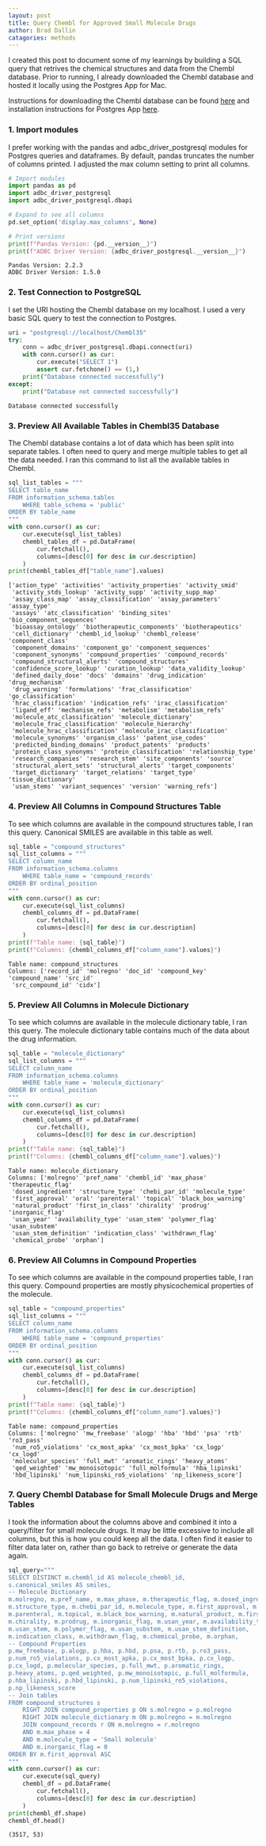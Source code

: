 ```yaml
---
layout: post
title: Query Chembl for Approved Small Molecule Drugs
author: Brad Dallin
catagories: methods
---
```


I created this post to document some of my learnings by building a SQL query that retrives the chemical structures and data from the Chembl database. Prior to running, I already downloaded the Chembl database and hosted it locally using the Postgres App for Mac.

Instructions for downloading the Chembl database can be found [here](https://chembl.gitbook.io/chembl-interface-documentation/downloads) and installation instructions for Postgres App [here](https://postgresapp.com).


### **1. Import modules**

I prefer working with the pandas and adbc_driver_postgresql modules for Postgres queries and dataframes. By default, pandas truncates the number of columns printed. I adjusted the max column setting to print all columns.

```python
# Import modules
import pandas as pd
import adbc_driver_postgresql
import adbc_driver_postgresql.dbapi

# Expand to see all columns
pd.set_option('display.max_columns', None)

# Print versions
print(f"Pandas Version: {pd.__version__}")
print(f"ADBC Driver Version: {adbc_driver_postgresql.__version__}")
```
    Pandas Version: 2.2.3
    ADBC Driver Version: 1.5.0


### 2. **Test Connection to PostgreSQL**

I set the URI hosting the Chembl database on my localhost. I used a very basic SQL query to test the connection to Postgres.

```python
uri = "postgresql://localhost/Chembl35"
try:
    conn = adbc_driver_postgresql.dbapi.connect(uri)
    with conn.cursor() as cur:
        cur.execute("SELECT 1")
        assert cur.fetchone() == (1,)
    print("Database connected successfully")
except:
    print("Database not connected successfully")
```
    Database connected successfully


### 3. **Preview All Available Tables in Chembl35 Database**

The Chembl database contains a lot of data which has been split into separate tables. I often need to query and merge multiple tables to get all the data needed. I ran this command to list all the available tables in Chembl.

```python
sql_list_tables = """
SELECT table_name
FROM information_schema.tables
    WHERE table_schema = 'public'
ORDER BY table_name
"""
with conn.cursor() as cur:
    cur.execute(sql_list_tables)
    chembl_tables_df = pd.DataFrame(
        cur.fetchall(),
        columns=[desc[0] for desc in cur.description]
    )
print(chembl_tables_df["table_name"].values)
```
    ['action_type' 'activities' 'activity_properties' 'activity_smid'
     'activity_stds_lookup' 'activity_supp' 'activity_supp_map'
     'assay_class_map' 'assay_classification' 'assay_parameters' 'assay_type'
     'assays' 'atc_classification' 'binding_sites' 'bio_component_sequences'
     'bioassay_ontology' 'biotherapeutic_components' 'biotherapeutics'
     'cell_dictionary' 'chembl_id_lookup' 'chembl_release' 'component_class'
     'component_domains' 'component_go' 'component_sequences'
     'component_synonyms' 'compound_properties' 'compound_records'
     'compound_structural_alerts' 'compound_structures'
     'confidence_score_lookup' 'curation_lookup' 'data_validity_lookup'
     'defined_daily_dose' 'docs' 'domains' 'drug_indication' 'drug_mechanism'
     'drug_warning' 'formulations' 'frac_classification' 'go_classification'
     'hrac_classification' 'indication_refs' 'irac_classification'
     'ligand_eff' 'mechanism_refs' 'metabolism' 'metabolism_refs'
     'molecule_atc_classification' 'molecule_dictionary'
     'molecule_frac_classification' 'molecule_hierarchy'
     'molecule_hrac_classification' 'molecule_irac_classification'
     'molecule_synonyms' 'organism_class' 'patent_use_codes'
     'predicted_binding_domains' 'product_patents' 'products'
     'protein_class_synonyms' 'protein_classification' 'relationship_type'
     'research_companies' 'research_stem' 'site_components' 'source'
     'structural_alert_sets' 'structural_alerts' 'target_components'
     'target_dictionary' 'target_relations' 'target_type' 'tissue_dictionary'
     'usan_stems' 'variant_sequences' 'version' 'warning_refs']


### 4. **Preview All Columns in Compound Structures Table**

To see which columns are available in the compound structures table, I ran this query. Canonical SMILES are available in this table as well.

```python
sql_table = "compound_structures"
sql_list_columns = """
SELECT column_name
FROM information_schema.columns
    WHERE table_name = 'compound_records'
ORDER BY ordinal_position
"""
with conn.cursor() as cur:
    cur.execute(sql_list_columns)
    chembl_columns_df = pd.DataFrame(
        cur.fetchall(),
        columns=[desc[0] for desc in cur.description]
    )
print(f"Table name: {sql_table}")
print(f"Columns: {chembl_columns_df["column_name"].values}")
```
    Table name: compound_structures
    Columns: ['record_id' 'molregno' 'doc_id' 'compound_key' 'compound_name' 'src_id'
     'src_compound_id' 'cidx']


### 5. **Preview All Columns in Molecule Dictionary**

To see which columns are available in the molecule dictionary table, I ran this query. The molecule dictionary table contains much of the data about the drug information.

```python
sql_table = "molecule_dictionary"
sql_list_columns = """
SELECT column_name
FROM information_schema.columns
    WHERE table_name = 'molecule_dictionary'
ORDER BY ordinal_position
"""
with conn.cursor() as cur:
    cur.execute(sql_list_columns)
    chembl_columns_df = pd.DataFrame(
        cur.fetchall(),
        columns=[desc[0] for desc in cur.description]
    )
print(f"Table name: {sql_table}")
print(f"Columns: {chembl_columns_df["column_name"].values}")
```
    Table name: molecule_dictionary
    Columns: ['molregno' 'pref_name' 'chembl_id' 'max_phase' 'therapeutic_flag'
     'dosed_ingredient' 'structure_type' 'chebi_par_id' 'molecule_type'
     'first_approval' 'oral' 'parenteral' 'topical' 'black_box_warning'
     'natural_product' 'first_in_class' 'chirality' 'prodrug' 'inorganic_flag'
     'usan_year' 'availability_type' 'usan_stem' 'polymer_flag' 'usan_substem'
     'usan_stem_definition' 'indication_class' 'withdrawn_flag'
     'chemical_probe' 'orphan']


### 6. **Preview All Columns in Compound Properties**

To see which columns are available in the compound properties table, I ran this query. Compound properties are mostly physicochemical properties of the molecule.

```python
sql_table = "compound_properties"
sql_list_columns = """
SELECT column_name
FROM information_schema.columns
    WHERE table_name = 'compound_properties'
ORDER BY ordinal_position
"""
with conn.cursor() as cur:
    cur.execute(sql_list_columns)
    chembl_columns_df = pd.DataFrame(
        cur.fetchall(),
        columns=[desc[0] for desc in cur.description]
    )
print(f"Table name: {sql_table}")
print(f"Columns: {chembl_columns_df["column_name"].values}")
```
    Table name: compound_properties
    Columns: ['molregno' 'mw_freebase' 'alogp' 'hba' 'hbd' 'psa' 'rtb' 'ro3_pass'
     'num_ro5_violations' 'cx_most_apka' 'cx_most_bpka' 'cx_logp' 'cx_logd'
     'molecular_species' 'full_mwt' 'aromatic_rings' 'heavy_atoms'
     'qed_weighted' 'mw_monoisotopic' 'full_molformula' 'hba_lipinski'
     'hbd_lipinski' 'num_lipinski_ro5_violations' 'np_likeness_score']


### 7. **Query Chembl Database for Small Molecule Drugs and Merge Tables**

I took the information about the columns above and combined it into a query/filter for small molecule drugs. It may be little excessive to include all columns, but this is how you could keep all the data. I often find it easier to filter data later on, rather than go back to retreive or generate the data again.

```python
sql_query="""
SELECT DISTINCT m.chembl_id AS molecule_chembl_id,
s.canonical_smiles AS smiles,
-- Molecule Dictionary
m.molregno, m.pref_name, m.max_phase, m.therapeutic_flag, m.dosed_ingredient,
m.structure_type, m.chebi_par_id, m.molecule_type, m.first_approval, m.oral,
m.parenteral, m.topical, m.black_box_warning, m.natural_product, m.first_in_class,
m.chirality, m.prodrug, m.inorganic_flag, m.usan_year, m.availability_type,
m.usan_stem, m.polymer_flag, m.usan_substem, m.usan_stem_definition,
m.indication_class, m.withdrawn_flag, m.chemical_probe, m.orphan,
-- Compound Properties
p.mw_freebase, p.alogp, p.hba, p.hbd, p.psa, p.rtb, p.ro3_pass,
p.num_ro5_violations, p.cx_most_apka, p.cx_most_bpka, p.cx_logp,
p.cx_logd, p.molecular_species, p.full_mwt, p.aromatic_rings,
p.heavy_atoms, p.qed_weighted, p.mw_monoisotopic, p.full_molformula,
p.hba_lipinski, p.hbd_lipinski, p.num_lipinski_ro5_violations,
p.np_likeness_score
-- Join tables
FROM compound_structures s
    RIGHT JOIN compound_properties p ON s.molregno = p.molregno
    RIGHT JOIN molecule_dictionary m ON p.molregno = m.molregno
    JOIN compound_records r ON m.molregno = r.molregno
    AND m.max_phase = 4
    AND m.molecule_type = 'Small molecule'
    AND m.inorganic_flag = 0
ORDER BY m.first_approval ASC
"""
with conn.cursor() as cur:
    cur.execute(sql_query)
    chembl_df = pd.DataFrame(
        cur.fetchall(),
        columns=[desc[0] for desc in cur.description]
    )
print(chembl_df.shape)
chembl_df.head()
```
    (3517, 53)

<div style="overflow-x: auto; width: 100%;">
    <style scoped>
        .dataframe tbody tr th:only-of-type {
            vertical-align: middle;
        }

        .dataframe tbody tr th {
            vertical-align: top;
        }

        .dataframe thead th {
            text-align: right;
        }
    </style>
    <table border="1" class="dataframe">
        <thead>
            <tr style="text-align: right;">
            <th></th>
            <th>molecule_chembl_id</th>
            <th>smiles</th>
            <th>molregno</th>
            <th>pref_name</th>
            <th>max_phase</th>
            <th>therapeutic_flag</th>
            <th>dosed_ingredient</th>
            <th>structure_type</th>
            <th>chebi_par_id</th>
            <th>molecule_type</th>
            <th>first_approval</th>
            <th>oral</th>
            <th>parenteral</th>
            <th>topical</th>
            <th>black_box_warning</th>
            <th>natural_product</th>
            <th>first_in_class</th>
            <th>chirality</th>
            <th>prodrug</th>
            <th>inorganic_flag</th>
            <th>usan_year</th>
            <th>availability_type</th>
            <th>usan_stem</th>
            <th>polymer_flag</th>
            <th>usan_substem</th>
            <th>usan_stem_definition</th>
            <th>indication_class</th>
            <th>withdrawn_flag</th>
            <th>chemical_probe</th>
            <th>orphan</th>
            <th>mw_freebase</th>
            <th>alogp</th>
            <th>hba</th>
            <th>hbd</th>
            <th>psa</th>
            <th>rtb</th>
            <th>ro3_pass</th>
            <th>num_ro5_violations</th>
            <th>cx_most_apka</th>
            <th>cx_most_bpka</th>
            <th>cx_logp</th>
            <th>cx_logd</th>
            <th>molecular_species</th>
            <th>full_mwt</th>
            <th>aromatic_rings</th>
            <th>heavy_atoms</th>
            <th>qed_weighted</th>
            <th>mw_monoisotopic</th>
            <th>full_molformula</th>
            <th>hba_lipinski</th>
            <th>hbd_lipinski</th>
            <th>num_lipinski_ro5_violations</th>
            <th>np_likeness_score</th>
            </tr>
        </thead>
        <tbody>
            <tr>
            <th>0</th>
            <td>CHEMBL1200542</td>
            <td>CC(=O)OCC(=O)[C@H]1CC[C@H]2[C@@H]3CCC4=CC(=O)C...</td>
            <td>674493</td>
            <td>DESOXYCORTICOSTERONE ACETATE</td>
            <td>4.0</td>
            <td>1</td>
            <td>1</td>
            <td>MOL</td>
            <td>34671.0</td>
            <td>Small molecule</td>
            <td>1939.0</td>
            <td>0</td>
            <td>1</td>
            <td>0</td>
            <td>0</td>
            <td>1</td>
            <td>0</td>
            <td>1</td>
            <td>0</td>
            <td>0</td>
            <td>NaN</td>
            <td>0.0</td>
            <td>-cort-; -ster-; -terone</td>
            <td>0</td>
            <td>-cort-; -ster-; -terone</td>
            <td>cortisone derivatives; steroids (androgens, an...</td>
            <td>Adrenocortical Steroid (salt-regulating)</td>
            <td>0</td>
            <td>0</td>
            <td>0</td>
            <td>372.51</td>
            <td>4.27</td>
            <td>4.0</td>
            <td>0.0</td>
            <td>60.44</td>
            <td>3.0</td>
            <td>N</td>
            <td>0.0</td>
            <td>None</td>
            <td>None</td>
            <td>3.77</td>
            <td>3.77</td>
            <td>NEUTRAL</td>
            <td>372.51</td>
            <td>0.0</td>
            <td>27.0</td>
            <td>0.69</td>
            <td>372.2301</td>
            <td>C23H32O4</td>
            <td>4.0</td>
            <td>0.0</td>
            <td>0.0</td>
            <td>1.96</td>
            </tr>
            <tr>
            <th>1</th>
            <td>CHEMBL1200728</td>
            <td>Cl.N=C(N)N</td>
            <td>674679</td>
            <td>GUANIDINE HYDROCHLORIDE</td>
            <td>4.0</td>
            <td>1</td>
            <td>1</td>
            <td>MOL</td>
            <td>32735.0</td>
            <td>Small molecule</td>
            <td>1939.0</td>
            <td>1</td>
            <td>0</td>
            <td>0</td>
            <td>0</td>
            <td>0</td>
            <td>0</td>
            <td>2</td>
            <td>0</td>
            <td>0</td>
            <td>NaN</td>
            <td>1.0</td>
            <td>guan-</td>
            <td>0</td>
            <td>guan-</td>
            <td>antihypertensives (guanidine derivatives)</td>
            <td>None</td>
            <td>0</td>
            <td>0</td>
            <td>0</td>
            <td>59.07</td>
            <td>-1.16</td>
            <td>1.0</td>
            <td>3.0</td>
            <td>75.89</td>
            <td>0.0</td>
            <td>N</td>
            <td>0.0</td>
            <td>None</td>
            <td>12.55</td>
            <td>-1.24</td>
            <td>-3.65</td>
            <td>BASE</td>
            <td>95.53</td>
            <td>0.0</td>
            <td>4.0</td>
            <td>0.24</td>
            <td>59.0483</td>
            <td>CH6ClN3</td>
            <td>3.0</td>
            <td>5.0</td>
            <td>0.0</td>
            <td>0.32</td>
            </tr>
            <tr>
            <th>2</th>
            <td>CHEMBL1200982</td>
            <td>CCC(C)C1(CC)C(=O)[N-]C(=O)NC1=O.[Na+]</td>
            <td>674933</td>
            <td>BUTABARBITAL SODIUM</td>
            <td>4.0</td>
            <td>1</td>
            <td>1</td>
            <td>MOL</td>
            <td>NaN</td>
            <td>Small molecule</td>
            <td>1939.0</td>
            <td>1</td>
            <td>0</td>
            <td>0</td>
            <td>0</td>
            <td>0</td>
            <td>0</td>
            <td>0</td>
            <td>0</td>
            <td>0</td>
            <td>NaN</td>
            <td>1.0</td>
            <td>-barb-</td>
            <td>0</td>
            <td>-barb-</td>
            <td>barbituric acid derivatives</td>
            <td>Sedative-Hypnotic</td>
            <td>0</td>
            <td>0</td>
            <td>0</td>
            <td>212.25</td>
            <td>0.79</td>
            <td>3.0</td>
            <td>2.0</td>
            <td>75.27</td>
            <td>3.0</td>
            <td>N</td>
            <td>0.0</td>
            <td>7.48</td>
            <td>None</td>
            <td>1.45</td>
            <td>1.19</td>
            <td>NEUTRAL</td>
            <td>234.23</td>
            <td>0.0</td>
            <td>15.0</td>
            <td>0.68</td>
            <td>212.1161</td>
            <td>C10H15N2NaO3</td>
            <td>5.0</td>
            <td>2.0</td>
            <td>0.0</td>
            <td>0.32</td>
            </tr>
            <tr>
            <th>3</th>
            <td>CHEMBL3989520</td>
            <td>NCCc1c[nH]cn1.O=P(O)(O)O.O=P(O)(O)O</td>
            <td>2197391</td>
            <td>HISTAMINE PHOSPHATE</td>
            <td>4.0</td>
            <td>1</td>
            <td>1</td>
            <td>MOL</td>
            <td>NaN</td>
            <td>Small molecule</td>
            <td>1939.0</td>
            <td>0</td>
            <td>1</td>
            <td>0</td>
            <td>1</td>
            <td>0</td>
            <td>0</td>
            <td>2</td>
            <td>0</td>
            <td>0</td>
            <td>NaN</td>
            <td>0.0</td>
            <td>None</td>
            <td>0</td>
            <td>None</td>
            <td>None</td>
            <td>None</td>
            <td>0</td>
            <td>0</td>
            <td>0</td>
            <td>111.15</td>
            <td>-0.09</td>
            <td>2.0</td>
            <td>2.0</td>
            <td>54.70</td>
            <td>2.0</td>
            <td>Y</td>
            <td>0.0</td>
            <td>None</td>
            <td>9.58</td>
            <td>-0.70</td>
            <td>-2.85</td>
            <td>BASE</td>
            <td>307.14</td>
            <td>1.0</td>
            <td>8.0</td>
            <td>0.56</td>
            <td>111.0796</td>
            <td>C5H15N3O8P2</td>
            <td>3.0</td>
            <td>3.0</td>
            <td>0.0</td>
            <td>0.00</td>
            </tr>
            <tr>
            <th>4</th>
            <td>CHEMBL449</td>
            <td>CCC(C)C1(CC)C(=O)NC(=O)NC1=O</td>
            <td>2393</td>
            <td>BUTABARBITAL</td>
            <td>4.0</td>
            <td>1</td>
            <td>0</td>
            <td>MOL</td>
            <td>3228.0</td>
            <td>Small molecule</td>
            <td>1939.0</td>
            <td>1</td>
            <td>0</td>
            <td>0</td>
            <td>0</td>
            <td>1</td>
            <td>0</td>
            <td>0</td>
            <td>0</td>
            <td>0</td>
            <td>NaN</td>
            <td>1.0</td>
            <td>-barb-</td>
            <td>0</td>
            <td>-barb-</td>
            <td>barbituric acid derivatives</td>
            <td>Sedative-Hypnotic</td>
            <td>0</td>
            <td>0</td>
            <td>0</td>
            <td>212.25</td>
            <td>0.79</td>
            <td>3.0</td>
            <td>2.0</td>
            <td>75.27</td>
            <td>3.0</td>
            <td>N</td>
            <td>0.0</td>
            <td>7.48</td>
            <td>None</td>
            <td>1.45</td>
            <td>1.19</td>
            <td>NEUTRAL</td>
            <td>212.25</td>
            <td>0.0</td>
            <td>15.0</td>
            <td>0.68</td>
            <td>212.1161</td>
            <td>C10H16N2O3</td>
            <td>5.0</td>
            <td>2.0</td>
            <td>0.0</td>
            <td>0.32</td>
            </tr>
        </tbody>
    </table>
</div>
